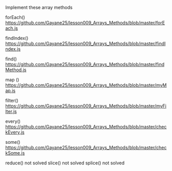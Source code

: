 Implement these array methods

forEach()
https://github.com/Gayane25/lesson009_Arrays_Methods/blob/master/forEach.js

findIndex()
https://github.com/Gayane25/lesson009_Arrays_Methods/blob/master/findIndex.js

find()
https://github.com/Gayane25/lesson009_Arrays_Methods/blob/master/findMethod.js

map ()
https://github.com/Gayane25/lesson009_Arrays_Methods/blob/master/myMap.js

filter()
https://github.com/Gayane25/lesson009_Arrays_Methods/blob/master/myFilter.js

every()
https://github.com/Gayane25/lesson009_Arrays_Methods/blob/master/checkEvery.js

some()
https://github.com/Gayane25/lesson009_Arrays_Methods/blob/master/checkSome.js

reduce() not solved
slice() not solved
splice() not solved
